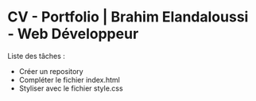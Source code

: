 # CV - Portfolio | Brahim Elandaloussi - Web Développeur

Liste des tâches :
- Créer un repository
- Compléter le fichier index.html
- Styliser avec le fichier style.css